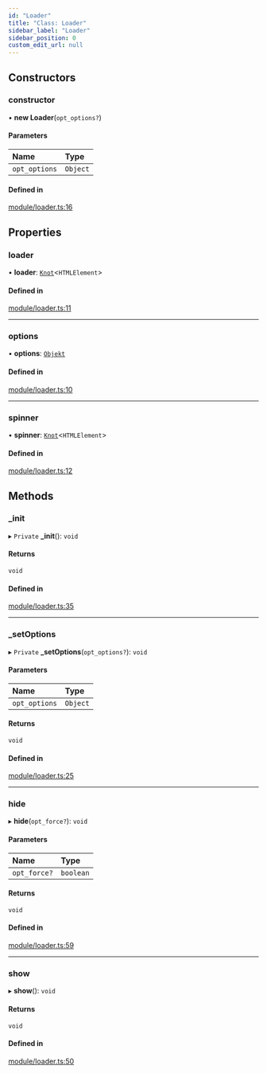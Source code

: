 ```yaml
---
id: "Loader"
title: "Class: Loader"
sidebar_label: "Loader"
sidebar_position: 0
custom_edit_url: null
---
```


## Constructors

### constructor

• **new Loader**(`opt_options?`)

#### Parameters

| Name | Type |
| :------ | :------ |
| `opt_options` | `Object` |

#### Defined in

[module/loader.ts:16](https://github.com/siposdani87/sui-js/blob/3c5600c/src/module/loader.ts#L16)

## Properties

### loader

• **loader**: [`Knot`](Knot.md)<`HTMLElement`\>

#### Defined in

[module/loader.ts:11](https://github.com/siposdani87/sui-js/blob/3c5600c/src/module/loader.ts#L11)

___

### options

• **options**: [`Objekt`](Objekt.md)

#### Defined in

[module/loader.ts:10](https://github.com/siposdani87/sui-js/blob/3c5600c/src/module/loader.ts#L10)

___

### spinner

• **spinner**: [`Knot`](Knot.md)<`HTMLElement`\>

#### Defined in

[module/loader.ts:12](https://github.com/siposdani87/sui-js/blob/3c5600c/src/module/loader.ts#L12)

## Methods

### \_init

▸ `Private` **_init**(): `void`

#### Returns

`void`

#### Defined in

[module/loader.ts:35](https://github.com/siposdani87/sui-js/blob/3c5600c/src/module/loader.ts#L35)

___

### \_setOptions

▸ `Private` **_setOptions**(`opt_options?`): `void`

#### Parameters

| Name | Type |
| :------ | :------ |
| `opt_options` | `Object` |

#### Returns

`void`

#### Defined in

[module/loader.ts:25](https://github.com/siposdani87/sui-js/blob/3c5600c/src/module/loader.ts#L25)

___

### hide

▸ **hide**(`opt_force?`): `void`

#### Parameters

| Name | Type |
| :------ | :------ |
| `opt_force?` | `boolean` |

#### Returns

`void`

#### Defined in

[module/loader.ts:59](https://github.com/siposdani87/sui-js/blob/3c5600c/src/module/loader.ts#L59)

___

### show

▸ **show**(): `void`

#### Returns

`void`

#### Defined in

[module/loader.ts:50](https://github.com/siposdani87/sui-js/blob/3c5600c/src/module/loader.ts#L50)
